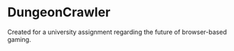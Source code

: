 # DungeonCrawler

Created for a university assignment regarding the future of browser-based gaming.
